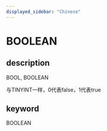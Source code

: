 ```yaml
---
displayed_sidebar: "Chinese"
---
```


# BOOLEAN

## description

BOOL, BOOLEAN

与TINYINT一样，0代表false，1代表true

## keyword

BOOLEAN
